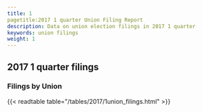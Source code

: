 ```yaml
---
title: 1
pagetitle:2017 1 quarter Union Filing Report
description: Data on union election filings in 2017 1 quarter 
keywords: union filings
weight: 1
---
```


## 2017 1 quarter filings

### Filings by Union
{{< readtable table="/tables/2017/1union_filings.html" >}}
